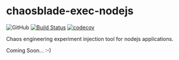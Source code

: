 # chaosblade-exec-nodejs

![GitHub](https://img.shields.io/github/license/chaosblade-io/chaosblade-exec-nodejs)
[![Build Status](https://travis-ci.org/chaosblade-io/chaosblade-exec-nodejs.svg?branch=master)](https://travis-ci.org/chaosblade-io/chaosblade-exec-nodejs)
[![codecov](https://codecov.io/gh/chaosblade-io/chaosblade-exec-nodejs/branch/master/graph/badge.svg)](https://codecov.io/gh/chaosblade-io/chaosblade-exec-nodejs)

Chaos engineering experiment injection tool for nodejs applications.

Coming Soon... :-)
